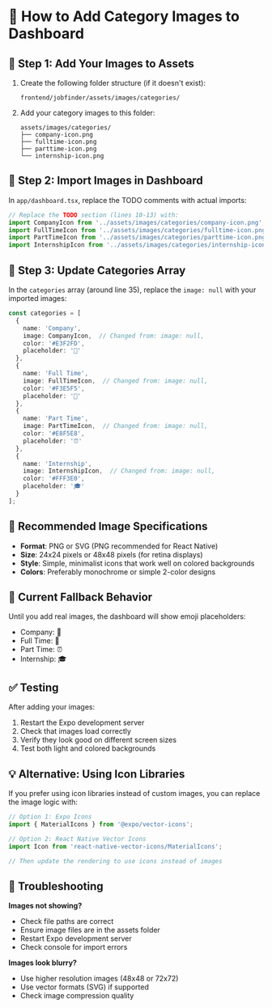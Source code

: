 # 📱 How to Add Category Images to Dashboard

## 📁 Step 1: Add Your Images to Assets

1. Create the following folder structure (if it doesn't exist):
   ```
   frontend/jobfinder/assets/images/categories/
   ```

2. Add your category images to this folder:
   ```
   assets/images/categories/
   ├── company-icon.png
   ├── fulltime-icon.png
   ├── parttime-icon.png
   └── internship-icon.png
   ```

## 🔧 Step 2: Import Images in Dashboard

In `app/dashboard.tsx`, replace the TODO comments with actual imports:

```typescript
// Replace the TODO section (lines 10-13) with:
import CompanyIcon from '../assets/images/categories/company-icon.png';
import FullTimeIcon from '../assets/images/categories/fulltime-icon.png';
import PartTimeIcon from '../assets/images/categories/parttime-icon.png';
import InternshipIcon from '../assets/images/categories/internship-icon.png';
```

## 📝 Step 3: Update Categories Array

In the `categories` array (around line 35), replace the `image: null` with your imported images:

```typescript
const categories = [
  { 
    name: 'Company', 
    image: CompanyIcon,  // Changed from: image: null,
    color: '#E3F2FD',
    placeholder: '🏢'
  },
  { 
    name: 'Full Time', 
    image: FullTimeIcon,  // Changed from: image: null,
    color: '#F3E5F5',
    placeholder: '💼'
  },
  { 
    name: 'Part Time', 
    image: PartTimeIcon,  // Changed from: image: null,
    color: '#E8F5E8',
    placeholder: '⏰'
  },
  { 
    name: 'Internship', 
    image: InternshipIcon,  // Changed from: image: null,
    color: '#FFF3E0',
    placeholder: '🎓'
  }
];
```

## 🎨 Recommended Image Specifications

- **Format**: PNG or SVG (PNG recommended for React Native)
- **Size**: 24x24 pixels or 48x48 pixels (for retina displays)
- **Style**: Simple, minimalist icons that work well on colored backgrounds
- **Colors**: Preferably monochrome or simple 2-color designs

## 🔄 Current Fallback Behavior

Until you add real images, the dashboard will show emoji placeholders:
- Company: 🏢
- Full Time: 💼 
- Part Time: ⏰
- Internship: 🎓

## ✅ Testing

After adding your images:
1. Restart the Expo development server
2. Check that images load correctly
3. Verify they look good on different screen sizes
4. Test both light and colored backgrounds

## 💡 Alternative: Using Icon Libraries

If you prefer using icon libraries instead of custom images, you can replace the image logic with:

```typescript
// Option 1: Expo Icons
import { MaterialIcons } from '@expo/vector-icons';

// Option 2: React Native Vector Icons
import Icon from 'react-native-vector-icons/MaterialIcons';

// Then update the rendering to use icons instead of images
```

## 🚨 Troubleshooting

**Images not showing?**
- Check file paths are correct
- Ensure image files are in the assets folder
- Restart Expo development server
- Check console for import errors

**Images look blurry?**
- Use higher resolution images (48x48 or 72x72)
- Use vector formats (SVG) if supported
- Check image compression quality